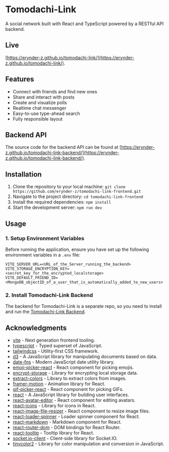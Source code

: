 # Tomodachi-Link

A social network built with React and TypeScript powered by a RESTful API backend.

## Live

[https://erynder-z.github.io/tomodachi-link/](https://erynder-z.github.io/tomodachi-link/).

## Features

-   Connect with friends and find new ones
-   Share and interact with posts
-   Create and visualize polls
-   Realtime chat messenger
-   Easy-to-use type-ahead search
-   Fully responsible layout

## Backend API

The source code for the backend API can be found at [https://erynder-z.github.io/tomodachi-link-backend/](https://erynder-z.github.io/tomodachi-link-backend/).

## Installation

1.  Clone the repository to your local machine: `git clone https://github.com/erynder-z/tomodachi-link-frontend.git`
2.  Navigate to the project directory: `cd tomodachi-link-frontend`
3.  Install the required dependencies: `npm install`
4.  Start the development server: `npm run dev`

## Usage

### 1. Setup Environment Variables

Before running the application, ensure you have set up the following environment variables in a `.env` file:

```shell
VITE_SERVER_URL=<URL_of_the_Server_running_the_backend>
VITE_STORAGE_ENCRYPTION_KEY=<secret_key_for_the_encrypted_localstorage>
VITE_DEFAULT_FRIEND_ID=<MongoDB_objectID_of_a_user_that_is_automatically_added_to_new_users>
```

### 2. Install Tomodachi-Link Backend

The backend for Tomodachi-Link is a separate repo, so you need to install and run the [Tomodachi-Link Backend](https://github.com/erynder-z/tomodachi-link-backend).

## Acknowledgments

-   [vite](https://vitejs.dev/) - Next generation frontend tooling.
-   [typescript](https://www.typescriptlang.org/) - Typed superset of JavaScript.
-   [tailwindcss](https://tailwindcss.com/) - Utility-first CSS framework.
-   [d3](https://d3js.org/) - A JavaScript library for manipulating documents based on data.
-   [date-fns](https://date-fns.org/) - Modern JavaScript date utility library.
-   [emoji-picker-react](https://github.com/missive/emoji-picker-react) - React component for picking emojis.
-   [encrypt-storage](https://www.npmjs.com/package/encrypt-storage) - Library for encrypting local storage data.
-   [extract-colors](https://www.npmjs.com/package/extract-colors) - Library to extract colors from images.
-   [framer-motion](https://www.framer.com/motion/) - Animation library for React.
-   [gif-picker-react](https://www.npmjs.com/package/gif-picker-react) - React component for picking GIFs.
-   [react](https://reactjs.org/) - A JavaScript library for building user interfaces.
-   [react-avatar-editor](https://github.com/mosch/react-avatar-editor) - React component for editing avatars.
-   [react-icons](https://react-icons.github.io/react-icons/) - Library for icons in React.
-   [react-image-file-resizer](https://www.npmjs.com/package/react-image-file-resizer) - React component to resize image files.
-   [react-loader-spinner](https://www.npmjs.com/package/react-loader-spinner) - Loader spinner component for React.
-   [react-markdown](https://www.npmjs.com/package/react-markdown) - Markdown component for React.
-   [react-router-dom](https://reactrouter.com/web/guides/quick-start) - DOM bindings for React Router.
-   [react-tooltip](https://www.npmjs.com/package/react-tooltip) - Tooltip library for React.
-   [socket.io-client](https://socket.io/docs/v4/client-api/) - Client-side library for Socket.IO.
-   [tinycolor2](https://www.npmjs.com/package/tinycolor2) - Library for color manipulation and conversion in JavaScript.

